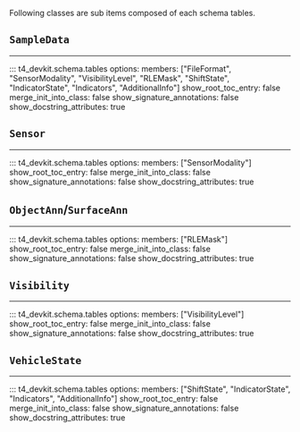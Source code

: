 Following classes are sub items composed of each schema tables.

<!-- prettier-ignore-start -->

## `SampleData`

---

::: t4_devkit.schema.tables
    options:
        members: ["FileFormat", "SensorModality", "VisibilityLevel", "RLEMask", "ShiftState", "IndicatorState", "Indicators", "AdditionalInfo"]
        show_root_toc_entry: false
        merge_init_into_class: false
        show_signature_annotations: false
        show_docstring_attributes: true

## `Sensor`

---

::: t4_devkit.schema.tables
    options:
        members: ["SensorModality"]
        show_root_toc_entry: false
        merge_init_into_class: false
        show_signature_annotations: false
        show_docstring_attributes: true

## `ObjectAnn`/`SurfaceAnn`

---

::: t4_devkit.schema.tables
    options:
        members: ["RLEMask"]
        show_root_toc_entry: false
        merge_init_into_class: false
        show_signature_annotations: false
        show_docstring_attributes: true

## `Visibility`

---

::: t4_devkit.schema.tables
    options:
        members: ["VisibilityLevel"]
        show_root_toc_entry: false
        merge_init_into_class: false
        show_signature_annotations: false
        show_docstring_attributes: true

## `VehicleState`

---

::: t4_devkit.schema.tables
    options:
        members: ["ShiftState", "IndicatorState", "Indicators", "AdditionalInfo"]
        show_root_toc_entry: false
        merge_init_into_class: false
        show_signature_annotations: false
        show_docstring_attributes: true

<!-- prettier-ignore-end -->
